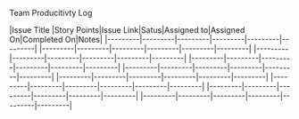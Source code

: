 Team Producitivty Log

|Issue Title |Story Points|Issue Link|Satus|Assigned to|Assigned On|Completed On|Notes|
|---------|---------|---------|---------|---------|---------|
|---------|---------|---------|---------|---------|---------|
|---------|---------|---------|---------|---------|---------|
|---------|---------|---------|---------|---------|---------|
|---------|---------|---------|---------|---------|---------|
|---------|---------|---------|---------|---------|---------|
|---------|---------|---------|---------|---------|---------|
|---------|---------|---------|---------|---------|---------|
|---------|---------|---------|---------|---------|---------|
